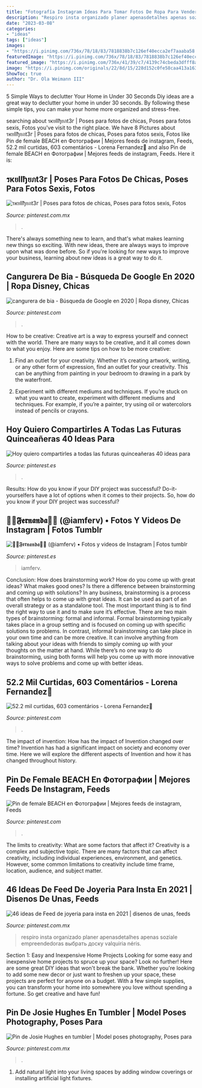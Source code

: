 ```yaml
---
title: "Fotografía Instagram Ideas Para Tomar Fotos De Ropa Para Vender - Cangurera De Bia"
description: "Respiro insta organizado planer apenasdetalhes apenas soziale empreendedoras выбрать доску valquiria néris"
date: "2023-03-08"
categories:
- "ideas"
tags: ["ideas"]
images:
- "https://i.pinimg.com/736x/78/18/83/7818838b7c126ef40ecca2ef7aaaba58.jpg"
featuredImage: "https://i.pinimg.com/736x/78/18/83/7818838b7c126ef40ecca2ef7aaaba58.jpg"
featured_image: "https://i.pinimg.com/736x/41/39/c7/4139c74cbeda3dfff8a0a63103f3def9.jpg"
image: "https://i.pinimg.com/originals/22/8d/15/228d152c0fe58caa413a1633cdd64a38.jpg"
ShowToc: true
author: "Dr. Ola Weimann III"
---
```



5 Simple Ways to declutter Your Home in Under 30 Seconds
Diy ideas are a great way to declutter your home in under 30 seconds. By following these simple tips, you can make your home more organized and stress-free.

	

		
searching about รкยllђยภt3г | Poses para fotos de chicas, Poses para fotos sexis, Fotos you've visit to the right place. We have 8 Pictures about รкยllђยภt3г | Poses para fotos de chicas, Poses para fotos sexis, Fotos like Pin de female BEACH en Фотографии | Mejores feeds de instagram, Feeds, 52.2 mil curtidas, 603 comentários - Lorena Fernandez💖 and also Pin de female BEACH en Фотографии | Mejores feeds de instagram, Feeds. Here it is:
		
    
## รкยllђยภt3г | Poses Para Fotos De Chicas, Poses Para Fotos Sexis, Fotos

<img loading=lazy src="https://i.pinimg.com/originals/1f/e6/4a/1fe64a19d14013091243562b00d1662b.jpg" onerror="this.onerror=null;this.src='https://tse4.mm.bing.net/th?id=OIP.o5cguH3EffuXBA5yo7LV1QHaNK&amp;pid=15.1';" alt="รкยllђยภt3г | Poses para fotos de chicas, Poses para fotos sexis, Fotos">

_Source: pinterest.com.mx_

>. 

	

There's always something new to learn, and that's what makes learning new things so exciting. With new ideas, there are always ways to improve upon what was done before. So if you're looking for new ways to improve your business, learning about new ideas is a great way to do it.

    
## Cangurera De Bia - Búsqueda De Google En 2020 | Ropa Disney, Chicas

<img loading=lazy src="https://i.pinimg.com/736x/07/04/59/0704599b52a36462e242534efe633e97.jpg" onerror="this.onerror=null;this.src='https://tse3.mm.bing.net/th?id=OIP.cvSmeuYu-GFiLtGAsZeNzAHaJE&amp;pid=15.1';" alt="cangurera de bia - Búsqueda de Google en 2020 | Ropa disney, Chicas">

_Source: pinterest.com_

>. 

	

How to be creative:
Creative art is a way to express yourself and connect with the world. There are many ways to be creative, and it all comes down to what you enjoy. Here are some tips on how to be more creative:
1. Find an outlet for your creativity. Whether it’s creating artwork, writing, or any other form of expression, find an outlet for your creativity. This can be anything from painting in your bedroom to drawing in a park by the waterfront.

2. Experiment with different mediums and techniques. If you’re stuck on what you want to create, experiment with different mediums and techniques. For example, if you’re a painter, try using oil or watercolors instead of pencils or crayons.

    
## Hoy Quiero Compartirles A Todas Las Futuras Quinceañeras 40 Ideas Para

<img loading=lazy src="https://i.pinimg.com/736x/78/18/83/7818838b7c126ef40ecca2ef7aaaba58.jpg" onerror="this.onerror=null;this.src='https://tse3.mm.bing.net/th?id=OIP.9I7xk6vIdy0Ff-1DhTV7dgHaLZ&amp;pid=15.1';" alt="Hoy quiero compartirles a todas las futuras quinceañeras 40 ideas para">

_Source: pinterest.es_

>. 

	

Results: How do you know if your DIY project was successful?
Do-it-yourselfers have a lot of options when it comes to their projects. So, how do you know if your DIY project was successful?

    
## 🤍🏹𝕱𝖊𝖗𝖓𝖆𝖓𝖉𝖆🏹🤍 (@iamferv) • Fotos Y Videos De Instagram | Fotos Tumblr

<img loading=lazy src="https://i.pinimg.com/736x/41/39/c7/4139c74cbeda3dfff8a0a63103f3def9.jpg" onerror="this.onerror=null;this.src='https://tse4.mm.bing.net/th?id=OIP.AIIk44G1J8FcclGxSpmklgAAAA&amp;pid=15.1';" alt="🤍🏹𝕱𝖊𝖗𝖓𝖆𝖓𝖉𝖆🏹🤍 (@iamferv) • Fotos y videos de Instagram | Fotos tumblr">

_Source: pinterest.es_

>iamferv. 

	

Conclusion: How does brainstorming work? How do you come up with great ideas? What makes good ones? Is there a difference between brainstorming and coming up with solutions?
In any business, brainstorming is a process that often helps to come up with great ideas. It can be used as part of an overall strategy or as a standalone tool. The most important thing is to find the right way to use it and to make sure it’s effective. There are two main types of brainstorming: formal and informal. Formal brainstorming typically takes place in a group setting and is focused on coming up with specific solutions to problems. In contrast, informal brainstorming can take place in your own time and can be more creative. It can involve anything from talking about your ideas with friends to simply coming up with your thoughts on the matter at hand. While there’s no one way to do brainstorming, using both forms will help you come up with more innovative ways to solve problems and come up with better ideas.

    
## 52.2 Mil Curtidas, 603 Comentários - Lorena Fernandez💖

<img loading=lazy src="https://i.pinimg.com/originals/94/a7/cd/94a7cd8de6eb9a617bd3e5a93a8dcf9c.jpg" onerror="this.onerror=null;this.src='https://tse3.mm.bing.net/th?id=OIP.LIVxN4aA0oGcl3ehDAplPAHaIb&amp;pid=15.1';" alt="52.2 mil curtidas, 603 comentários - Lorena Fernandez💖">

_Source: pinterest.com_

>. 

	

The impact of invention: How has the impact of Invention changed over time?
Invention has had a significant impact on society and economy over time. Here we will explore the different aspects of Invention and how it has changed throughout history.

    
## Pin De Female BEACH En Фотографии | Mejores Feeds De Instagram, Feeds

<img loading=lazy src="https://i.pinimg.com/originals/9a/05/93/9a059315f46160b5868fef1e2f168313.jpg" onerror="this.onerror=null;this.src='https://tse3.mm.bing.net/th?id=OIP.dlb2xBHKxI0-pTxyGqhWXwHaMg&amp;pid=15.1';" alt="Pin de female BEACH en Фотографии | Mejores feeds de instagram, Feeds">

_Source: pinterest.com_

>. 

	

The limits to creativity: What are some factors that affect it?
Creativity is a complex and subjective topic. There are many factors that can affect creativity, including individual experiences, environment, and genetics. However, some common limitations to creativity include time frame, location, audience, and subject matter.

    
## 46 Ideas De Feed De Joyeria Para Insta En 2021 | Disenos De Unas, Feeds

<img loading=lazy src="https://i.pinimg.com/236x/94/91/43/94914331ed40772376dcd55e639424f1.jpg" onerror="this.onerror=null;this.src='https://tse2.mm.bing.net/th?id=OIP.A78dsNZr8cusp4bGx1vXMAAAAA&amp;pid=15.1';" alt="46 ideas de Feed de joyeria para insta en 2021 | disenos de unas, feeds">

_Source: pinterest.com.mx_

>respiro insta organizado planer apenasdetalhes apenas soziale empreendedoras выбрать доску valquiria néris. 

	

Section 1: Easy and Inexpensive Home Projects
Looking for some easy and inexpensive home projects to spruce up your space? Look no further! Here are some great DIY ideas that won't break the bank.
Whether you're looking to add some new decor or just want to freshen up your space, these projects are perfect for anyone on a budget. With a few simple supplies, you can transform your home into somewhere you love without spending a fortune. So get creative and have fun!

    
## Pin De Josie Hughes En Tumbler | Model Poses Photography, Poses Para

<img loading=lazy src="https://i.pinimg.com/originals/22/8d/15/228d152c0fe58caa413a1633cdd64a38.jpg" onerror="this.onerror=null;this.src='https://tse2.mm.bing.net/th?id=OIP.6JaQkOMlgy5oteYWv-4X1AHaJK&amp;pid=15.1';" alt="Pin de Josie Hughes en tumbler | Model poses photography, Poses para">

_Source: pinterest.com.mx_

>. 

	

1. Add natural light into your living spaces by adding window coverings or installing artificial light fixtures.

